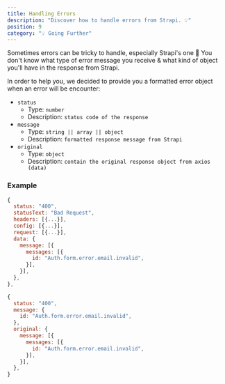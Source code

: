 ```yaml
---
title: Handling Errors
description: "Discover how to handle errors from Strapi. 💡"
position: 9
category: "💡 Going Further"
---
```


Sometimes errors can be tricky to handle, especially Strapi's one 🤔
You don't know what type of error message you receive & what kind of object you'll have in the response from Strapi.


In order to help you, we decided to provide you a formatted error object when an error will be encounter:

- `status`
  - Type: `number`
  - Description: `status code of the response`
- `message`
  - Type: `string || array || object`
  - Description: `formatted response message from Strapi`
- `original`
  - Type: `object`
  - Description: `contain the original response object from axios (data)`

### Example

<d-code-group>
  <d-code-block label="Response" active>

  ```js
  {
    status: "400",
    statusText: "Bad Request",
    headers: [{...}],
    config: [{...}],
    request: [{...}],
    data: {
      message: [{
        messages: [{
          id: "Auth.form.error.email.invalid",
        }],
      }],
    },
  },
  ```

  </d-code-block>
  <d-code-block label="Error formatted">

  ```js
  {
    status: "400",
    message: {
      id: "Auth.form.error.email.invalid",
    },
    original: {
      message: [{
        messages: [{
          id: "Auth.form.error.email.invalid",
        }],
      }],
    },
  }
  ```

  </d-code-block>
</d-code-group>